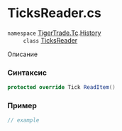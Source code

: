 
# TicksReader.cs
`namespace` [TigerTrade.Tc](../../../../TigerTrade.Tc.md).[History](../../../../TigerTrade.Tc/History.md)  
&nbsp;&nbsp;&nbsp;&nbsp;&nbsp;&nbsp;&nbsp;&nbsp;&nbsp;`class` [TicksReader](../../TicksReader.cs.md)

Описание

### Синтаксис
```csharp
protected override Tick ReadItem()
```


### Пример  
```csharp
// example
```
                    
                    